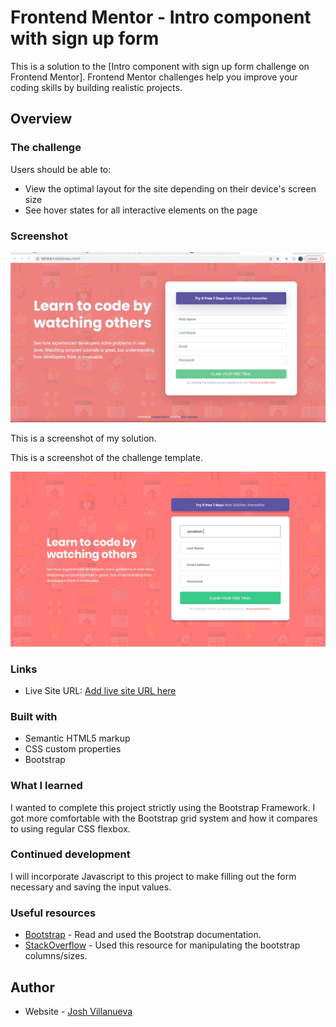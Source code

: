 # Frontend Mentor - Intro component with sign up form 

This is a solution to the [Intro component with sign up form challenge on Frontend Mentor]. Frontend Mentor challenges help you improve your coding skills by building realistic projects. 


## Overview

### The challenge

Users should be able to:

- View the optimal layout for the site depending on their device's screen size
- See hover states for all interactive elements on the page


### Screenshot

![](./images/Screen%20Shot%202022-09-17%20at%204.15.08%20PM.png)

This is a screenshot of my solution.


This is a screenshot of the challenge template.

![](./design/desktop-design.jpg)

### Links

- Live Site URL: [Add live site URL here](https://your-live-site-url.com)



### Built with

- Semantic HTML5 markup
- CSS custom properties
- Bootstrap


### What I learned

I wanted to complete this project strictly using the Bootstrap Framework. I got more comfortable with the Bootstrap grid system and how it compares to using regular CSS flexbox.

### Continued development

I will incorporate Javascript to this project to make filling out the form necessary and saving the input values.

### Useful resources

- [Bootstrap](https://www.getbootstrap.com) - Read and used the Bootstrap documentation.
- [StackOverflow](https://www.stackoverflow.com) - Used this resource for manipulating the bootstrap columns/sizes.


## Author

- Website - [Josh Villanueva](https://www.linkedin.com/in/patrick-villanueva-/)



